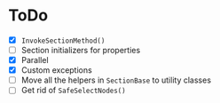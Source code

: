 ﻿# ToDo

- [x] `InvokeSectionMethod()`
- [ ] Section initializers for properties
- [x] Parallel
- [x] Custom exceptions
- [ ] Move all the helpers in `SectionBase` to utility classes
- [ ] Get rid of `SafeSelectNodes()`
